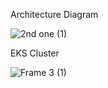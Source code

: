Architecture Diagram 

![2nd one  (1)](https://github.com/user-attachments/assets/cf7e332f-9118-4e84-9959-7f52f7dee491)


EKS Cluster 

![Frame 3 (1)](https://github.com/user-attachments/assets/533d9646-69b9-456b-b931-def1f9ac9073)


